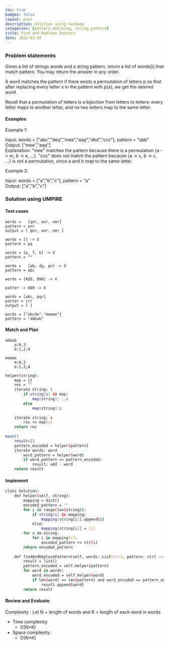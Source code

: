 ```yaml
---
toc: true
badges: false
layout: post
description: Solution using hashmap 
categories: [pattern_matching, string_pattern]
title: Find and Replace Pattern
date: 2022-01-18
---
```


### Problem statements

Given a list of strings words and a string pattern, return a list of words[i] that match pattern. You may return the answer in any order.

A word matches the pattern if there exists a permutation of letters p so that after replacing every letter x in the pattern with p(x), we get the desired word.

Recall that a permutation of letters is a bijection from letters to letters: every letter maps to another letter, and no two letters map to the same letter.

#### Examples 

Example 1:

Input: words = ["abc","deq","mee","aqq","dkd","ccc"], pattern = "abb"\
Output: ["mee","aqq"]\
Explanation: "mee" matches the pattern because there is a permutation {a -> m, b -> e, ...}. 
"ccc" does not match the pattern because {a -> c, b -> c, ...} is not a permutation, since a and b map to the same letter.

Example 2:

Input: words = ["a","b","c"], pattern = "a" \
Output: ["a","b","c"]

### Solution using UMPIRE

#### Test cases

    words =   [qnr, anr, nmr] 
    pattern = xnr 
    output = [ qnr, anr, nmr ]

    words = [] -> X
    pattern = pq

    words = [p, f, b] -> X
    pattern = ""

    words =   [ab, dg, pn] -> X
    pattern = abc 

    words = [ASD, 990] -> X 

    patter -> 889 -> X

    words = [abc, pqr] 
    patter = rrr
    output = [ ]

    words = ["abcde","meeme"]
    pattern = "abbab"


#### Match and Plan

    abbab  
        a:0,3
        b:1,2,4

    meeme
        m:0,3
        e:1,2,4


```sh
helper(string):
    map = {}
    res = ""
    iterate string: i
        if string[i] in map:
            map[string]: ..i
        else
            map[string]:i
    
    iterate string: s
        res += map[s]
    return res
    
main()
    result=[]
    pattern_encoded = helper(pattern)
    iterate words: word
        word_pattern = helper(word)
        if word_pattern == pattern_encoded:
            result: add - word
    return result
```

#### Implement

```sh
class Solution:
    def helper(self, string):
        mapping = dict()
        encoded_pattern = ""
        for i in range(len(string)):
            if string[i] in mapping:
                mapping[string[i]].append(i)
            else:
                mapping[string[i]] = [i]
        for s in string:
            for i in mapping[s]:
                encoded_pattern += str(i)
        return encoded_pattern
        
    def findAndReplacePattern(self, words: List[str], pattern: str) -> List[str]:
        result = list()
        pattern_encoded = self.helper(pattern)
        for word in words:
            word_encoded = self.helper(word)
            if len(word) == len(pattern) and word_encoded == pattern_encoded:
                result.append(word)
        return result
```

#### Review and Evaluate

Complexity :
    Let N = length of words and  K = length of each word in words
- Time complexity:
    - O(N*K) 
- Space complexity:
    - O(N*K)
